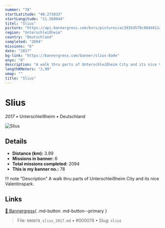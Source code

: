 ```yaml
---
nummer: "78"
startLatitude: "48.273833"
startLongitude: "11.568944"
titel: "Slius"
picture: "https://api.bannergress.com/bnrs/pictures/ac3935d579c984d411a595e7076e1a83"
region: "Unterschleißheim"
country: "Deutschland"
completed: "2094"
missions: "6"
date: "2017"
bg-link: "https://bannergress.com/banner/slius-8a4e"
onyx: "0"
description: "A walk thru parts of Unterschleißheim City and its nice Valentinspark."
lengthKMeters: "3,99"
umap: ""
title: "Slius"
---
```

# Slius

*2017* • Unterschleißheim • Deutschland

![Slius](https://api.bannergress.com/bnrs/pictures/ac3935d579c984d411a595e7076e1a83)

## Details
- **Distance (km):** 3.99
- **Missions in banner:** 6
- **Total missions completed:** 2094
- **This is my banner no.:** 78


!!! note "Description"
    A walk thru parts of Unterschleißheim City and its nice Valentinspark.



## Links
[🔗 Bannergress](https://bannergress.com/banner/slius-8a4e){ .md-button .md-button--primary }



> File: `000078_slius_2017.md` • #000078 • Slug: `slius`

